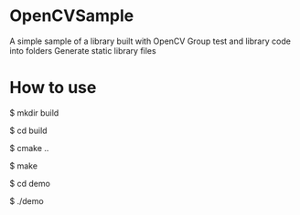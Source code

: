 # OpenCVSample
A simple sample of a library built with OpenCV 
Group test and library code into folders 
Generate static library files 

# How to use
$ mkdir build 

$ cd build 

$ cmake .. 

$ make 

$ cd demo 

$ ./demo 
